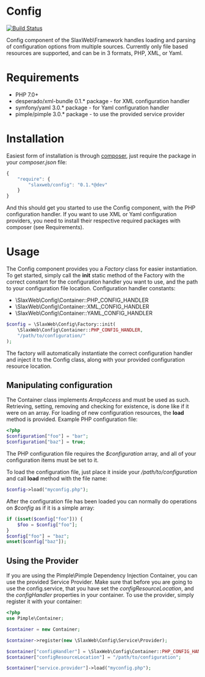 # Config

[![Build Status](https://travis-ci.org/SlaxWeb/Config.svg)](https://travis-ci.org/SlaxWeb/Config)

Config component of the SlaxWeb\Framework handles loading and parsing of
configuration options from multiple sources. Currently only file based
resources are supported, and can be in 3 formats, PHP, XML, or Yaml.

Requirements
============

* PHP 7.0+
* desperado/xml-bundle 0.1.\* package - for XML configuration handler
* symfony/yaml 3.0.\* package - for Yaml configuration handler
* pimple/pimple 3.0.\* package - to use the provided service provider

Installation
============

Easiest form of installation is through [composer](https://getcomposer.org/),
just require the package in your *composer.json* file:

```js
{
    "require": {
        "slaxweb/config": "0.1.*@dev"
    }
}
```

And this should get you started to use the Config component, with the PHP
configuration handler. If you want to use XML or Yaml configuration providers,
you need to install their respective required packages with composer (see
Requirements).

Usage
=====

The Config component provides you a *Factory* class for easier instantiation.
To get started, simply call the **init** static method of the Factory with
the correct constant for the configuration handler you want to use, and the path
to your configuration file location. Configuration handler constants:
* \SlaxWeb\Config\Container::PHP_CONFIG_HANDLER
* \SlaxWeb\Config\Container::XML_CONFIG_HANDLER
* \SlaxWeb\Config\Container::YAML_CONFIG_HANDLER

```php
$config = \SlaxWeb\Config\Factory::init(
    \SlaxWeb\Config\Container::PHP_CONFIG_HANDLER,
    "/path/to/configuration/"
);
```

The factory will automatically instantiate the correct configuration handler
and inject it to the Config class, along with your provided configuration
resource location.

Manipulating configuration
--------------------------

The Container class implements *ArrayAccess* and must be used as such.
Retrieving, setting, removing and checking for existence, is done like if it
were on an array. For loading of new configuration resources, the **load**
method is provided. Example PHP configuration file:

```php
<?php
$configuration["foo"] = "bar";
$configuration["baz"] = true;
```

The PHP configuration file requires the *$configuration* array, and all of your
configuration items must be set to it.

To load the configuration file, just place it inside your
*/path/to/configuration* and call **load** method with the file name:

```php
$config->load("myconfig.php");
```

After the configuration file has been loaded you can normally do operations on
*$config* as if it is a simple array:

```php
if (isset($config["foo"])) {
    $foo = $config["foo"];
}
$config["foo"] = "baz";
unset($config["baz"]);
```

Using the Provider
------------------

If you are using the Pimple\Pimple Dependency Injection Container, you can use
the provided Service Provider. Make sure that before you are going to use the
config.service, that you have set the *configResourceLocation*, and the
*configHandler* properties in your container. To use the provider, simply
register it with your container:

```php
<?php
use Pimple\Container;

$container = new Container;

$container->register(new \SlaxWeb\Config\Service\Provider);

$container["configHandler"] = \SlaxWeb\Config\Container::PHP_CONFIG_HANDLER;
$container["configResourceLocation"] = "/path/to/configuration";

$container["service.provider"]->load("myconfig.php");
```
